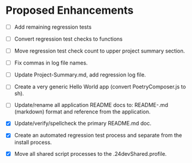 # Proposed Enhancements
* [ ] Add remaining regression tests 
* [ ] Convert regression test checks to functions 
* [ ] Move regression test check count to upper project summary section. 
* [ ] Fix commas in log file names. 
* [ ] Update Project-Summary.md, add regression log file.
* [ ] Create a very generic Hello World app (convert PoetryComposer.js to sh).
* [ ] Update/rename all application README docs to: README-<appName>.md (markdown) format and reference from the application.
* [x] Update/verify/spellcheck the primary README.md doc.
* [x] Create an automated regression test process and separate from the install process. 
* [x] Move all shared script processes to the .24devShared.profile.

